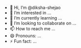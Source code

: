 - 👋 Hi, I’m @diksha-shejao
- 👀 I’m interested in ...
- 🌱 I’m currently learning ...
- 💞️ I’m looking to collaborate on ...
- 📫 How to reach me ...
- 😄 Pronouns: ...
- ⚡ Fun fact: ...

<!---
diksha-shejao/diksha-shejao is a ✨ special ✨ repository because its `README.md` (this file) appears on your GitHub profile.
You can click the Preview link to take a look at your changes.
--->

